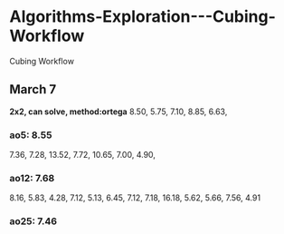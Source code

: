 # Algorithms-Exploration---Cubing-Workflow
Cubing Workflow

## March 7
**2x2, can solve, method:ortega**
  8.50, 
  5.75, 
  7.10, 
  8.85, 
  6.63, 
 ### ao5: 8.55
  7.36, 
  7.28, 
  13.52, 
  7.72, 
  10.65, 
  7.00, 
  4.90, 
 ### ao12: 7.68
  8.16, 
  5.83, 
  4.28, 
  7.12, 
  5.13, 
  6.45, 
  7.12, 
  7.18, 
  16.18, 
  5.62, 
  5.66, 
  7.56, 
  4.91 
 ### ao25: 7.46
